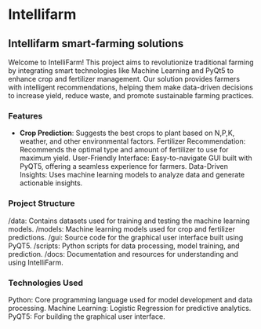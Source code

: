 # Intellifarm
## Intellifarm smart-farming solutions
Welcome to IntelliFarm! This project aims to revolutionize traditional farming by integrating smart technologies like Machine Learning and PyQt5 to enhance crop and fertilizer management. Our solution provides farmers with intelligent recommendations, helping them make data-driven decisions to increase yield, reduce waste, and promote sustainable farming practices.

### Features
- **Crop Prediction**: Suggests the best crops to plant based on N,P,K, weather, and other environmental factors.
Fertilizer Recommendation: Recommends the optimal type and amount of fertilizer to use for maximum yield.
User-Friendly Interface: Easy-to-navigate GUI built with PyQT5, offering a seamless experience for farmers.
Data-Driven Insights: Uses machine learning models to analyze data and generate actionable insights.

### Project Structure
/data: Contains datasets used for training and testing the machine learning models.
/models: Machine learning models used for crop and fertilizer predictions.
/gui: Source code for the graphical user interface built using PyQT5.
/scripts: Python scripts for data processing, model training, and prediction.
/docs: Documentation and resources for understanding and using IntelliFarm.

### Technologies Used
Python: Core programming language used for model development and data processing.
Machine Learning: Logistic Regression for predictive analytics.
PyQT5: For building the graphical user interface.
